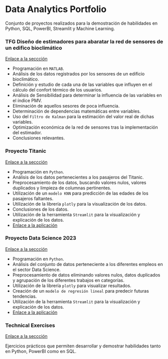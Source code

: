 # Data Analytics Portfolio

Conjunto de proyectos realizados para la demostración de habilidades en Python, SQL, PowerBI, Streamlit y Machine Learning.

### TFG Diseño de estimadores para abaratar la red de sensores de un edifico bioclimático

[Enlace a la seccción](https://github.com/AlbaBoga/DataAnalyticsPorfolio/tree/main/TFG_Dise%C3%B1o_estimadores)

* Programación en `MATLAB`.
* Análisis de los datos registrados por los sensores de un edificio bioclimático.
* Definición y estudio de cada una de las variables que influyen en el cálculo del confort térmico de los usuarios.
* Análisis de Sensibilidad para determinar la influencia de las variables en el índice PMV.
* Eliminación de aquellos sesores de poca influencia.
* Determinación de dependencias matemáticas entre variables.
* Uso del `Filtro de Kalman` para la estimación del valor real de dichas variables.
* Optimización económica de la red de sensores tras la implementación del estimador.
* Conclusiones relevantes.

### Proyecto Titanic

[Enlace a la seccción](https://github.com/AlbaBoga/DataAnalyticsPorfolio/tree/main/Project_Titanic)

* Programación en `Python`.
* Análisis de los datos pertenecientes a los pasajeros del Titanic.
* Preprocesamiento de los datos, buscando valores nulos, valores duplicados y limpieza de columnas pertinentes.
* Utilización de un ``modelo KNN`` para predicción de las edades de los pasajeros faltantes.
* Utilización de la librería `plotly` para la visualización de los datos.
* Conclusiones de los datos.
* Utilización de la herramienta `Streamlit` para la visualización y explicación de los datos.
* [Enlace a la aplicación](https://alba-app-titanic.streamlit.app/)

### Proyecto Data Science 2023

[Enlace a la seccción](https://github.com/AlbaBoga/DataAnalyticsPorfolio/tree/main/Project_DataScienceSalaries2023)

* Programación en `Python`.
* Análisis del conjunto de datos perteneciente a los diferentes empleos en el sector Data Science.
* Preprocesamiento de datos eliminando valores nulos, datos duplicados y agrupación de los diferentes trabajos en categorías.
* Utilización de la librería `plotly` para visualizar resultados.
* Creación de un ``modelo de regresión lineal`` para predecir futuras tendencias.
* Utilización de la herramienta `Streamlit` para la visualización y explicación de los datos.
* [Enlace a la aplicación](https://alba-app-datascience.streamlit.app/)

### Technical Exercises

[Enlace a la seccción](https://github.com/AlbaBoga/DataAnalyticsPorfolio/tree/main/TechnicalExercises)

Ejercicios prácticos que permiten desarrollar y demostrar habilidades tanto en Python, PowerBI como en SQL.
